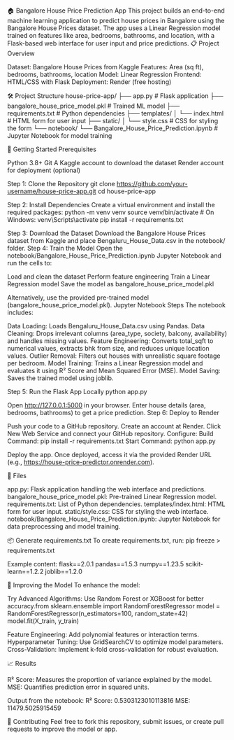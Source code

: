 🏠 Bangalore House Price Prediction App
This project builds an end-to-end machine learning application to predict house prices in Bangalore using the Bangalore House Prices dataset. The app uses a Linear Regression model trained on features like area, bedrooms, bathrooms, and location, with a Flask-based web interface for user input and price predictions.
📋 Project Overview

Dataset: Bangalore House Prices from Kaggle
Features: Area (sq ft), bedrooms, bathrooms, location
Model: Linear Regression
Frontend: HTML/CSS with Flask
Deployment: Render (free hosting)

🛠️ Project Structure
house-price-app/
├── app.py                    # Flask application
├── bangalore_house_price_model.pkl  # Trained ML model
├── requirements.txt          # Python dependencies
├── templates/
│   └── index.html            # HTML form for user input
├── static/
│   └── style.css             # CSS for styling the form
└── notebook/
    └── Bangalore_House_Price_Prediction.ipynb  # Jupyter Notebook for model training

🚀 Getting Started
Prerequisites

Python 3.8+
Git
A Kaggle account to download the dataset
Render account for deployment (optional)

Step 1: Clone the Repository
git clone https://github.com/your-username/house-price-app.git
cd house-price-app

Step 2: Install Dependencies
Create a virtual environment and install the required packages:
python -m venv venv
source venv/bin/activate  # On Windows: venv\Scripts\activate
pip install -r requirements.txt

Step 3: Download the Dataset
Download the Bangalore House Prices dataset from Kaggle and place Bengaluru_House_Data.csv in the notebook/ folder.
Step 4: Train the Model
Open the notebook/Bangalore_House_Price_Prediction.ipynb Jupyter Notebook and run the cells to:

Load and clean the dataset
Perform feature engineering
Train a Linear Regression model
Save the model as bangalore_house_price_model.pkl

Alternatively, use the provided pre-trained model (bangalore_house_price_model.pkl).
Jupyter Notebook Steps
The notebook includes:

Data Loading: Loads Bengaluru_House_Data.csv using Pandas.
Data Cleaning: Drops irrelevant columns (area_type, society, balcony, availability) and handles missing values.
Feature Engineering: Converts total_sqft to numerical values, extracts bhk from size, and reduces unique location values.
Outlier Removal: Filters out houses with unrealistic square footage per bedroom.
Model Training: Trains a Linear Regression model and evaluates it using R² Score and Mean Squared Error (MSE).
Model Saving: Saves the trained model using joblib.

Step 5: Run the Flask App Locally
python app.py

Open http://127.0.0.1:5000 in your browser. Enter house details (area, bedrooms, bathrooms) to get a price prediction.
Step 6: Deploy to Render

Push your code to a GitHub repository.
Create an account at Render.
Click New Web Service and connect your GitHub repository.
Configure:
Build Command: pip install -r requirements.txt
Start Command: python app.py


Deploy the app. Once deployed, access it via the provided Render URL (e.g., https://house-price-predictor.onrender.com).

📄 Files

app.py: Flask application handling the web interface and predictions.
bangalore_house_price_model.pkl: Pre-trained Linear Regression model.
requirements.txt: List of Python dependencies.
templates/index.html: HTML form for user input.
static/style.css: CSS for styling the web interface.
notebook/Bangalore_House_Price_Prediction.ipynb: Jupyter Notebook for data preprocessing and model training.

📦 Generate requirements.txt
To create requirements.txt, run:
pip freeze > requirements.txt

Example content:
flask==2.0.1
pandas==1.5.3
numpy==1.23.5
scikit-learn==1.2.2
joblib==1.2.0

🔧 Improving the Model
To enhance the model:

Try Advanced Algorithms: Use Random Forest or XGBoost for better accuracy.from sklearn.ensemble import RandomForestRegressor
model = RandomForestRegressor(n_estimators=100, random_state=42)
model.fit(X_train, y_train)


Feature Engineering: Add polynomial features or interaction terms.
Hyperparameter Tuning: Use GridSearchCV to optimize model parameters.
Cross-Validation: Implement k-fold cross-validation for robust evaluation.

📈 Results

R² Score: Measures the proportion of variance explained by the model.
MSE: Quantifies prediction error in squared units.

Output from the notebook:
R² Score: 0.5303123010113816
MSE: 11479.5025915459

🙌 Contributing
Feel free to fork this repository, submit issues, or create pull requests to improve the model or app.

